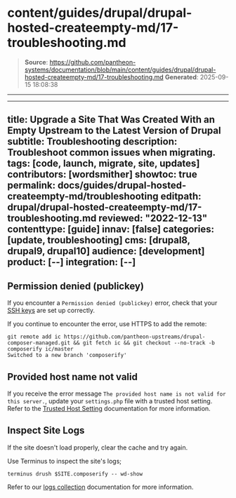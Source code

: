 # content/guides/drupal/drupal-hosted-createempty-md/17-troubleshooting.md

> **Source**: https://github.com/pantheon-systems/documentation/blob/main/content/guides/drupal/drupal-hosted-createempty-md/17-troubleshooting.md
> **Generated**: 2025-09-15 18:08:38

---

---
title: Upgrade a Site That Was Created With an Empty Upstream to the Latest Version of Drupal
subtitle: Troubleshooting
description: Troubleshoot common issues when migrating.
tags: [code, launch, migrate, site, updates]
contributors: [wordsmither]
showtoc: true
permalink: docs/guides/drupal-hosted-createempty-md/troubleshooting
editpath: drupal/drupal-hosted-createempty-md/17-troubleshooting.md
reviewed: "2022-12-13"
contenttype: [guide]
innav: [false]
categories: [update, troubleshooting]
cms: [drupal8, drupal9, drupal10]
audience: [development]
product: [--]
integration: [--]
---

## Permission denied (publickey)

If you encounter a `Permission denied (publickey)` error, check that your [SSH keys](/ssh-keys) are set up correctly.

If you continue to encounter the error, use HTTPS to add the remote:

```bash{outputLines:2}
git remote add ic https://github.com/pantheon-upstreams/drupal-composer-managed.git && git fetch ic && git checkout --no-track -b composerify ic/master
Switched to a new branch 'composerify'
```

## Provided host name not valid

If you receive the error message `The provided host name is not valid for this server.`, update your `settings.php` file with a trusted host setting. Refer to the [Trusted Host Setting](/guides/php/settings-php#trusted-host-setting) documentation for more information.

## Inspect Site Logs

If the site doesn't load properly, clear the cache and try again.

Use Terminus to inspect the site's logs;

```bash{promptUser: user}
terminus drush $SITE.composerify -- wd-show
```

Refer to our [logs collection](/guides/logs-pantheon) documentation for more information.

